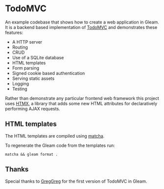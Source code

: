 # TodoMVC

An example codebase that shows how to create a web application in Gleam. It is a
backend based implementation of [TodoMVC](https://todomvc.com/) and demonstrates
these features:

- A HTTP server
- Routing
- CRUD
- Use of a SQLite database
- HTML templates
- Form parsing
- Signed cookie based authentication
- Serving static assets
- Logging
- Testing

Rather than demonstrate any particular frontend web framework this project uses
[HTMX](https://htmx.org/), a library that adds some new HTML attributes for
declaratively performing AJAX requests.

## HTML templates

The HTML templates are compiled using [matcha](https://github.com/michaeljones/matcha).

To regenerate the Gleam code from the templates run:

```shell
matcha && gleam format .
```

## Thanks

Special thanks to [GregGreg](https://gitlab.com/greggreg/gleam_todo) for the
first version of TodoMVC in Gleam.
